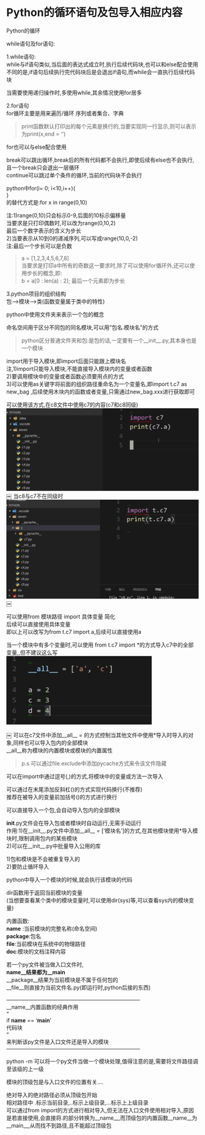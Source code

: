 # Python的循环语句及包导入相应内容

Python的循环

while语句及for语句:

1.while语句:</br>
while与if语句类似,当后面的表达式成立时,执行后续代码块,也可以和else配合使用</br>
不同的是,if语句后续执行完代码块后是会退出if语句,而while会一直执行后续代码块

当需要使用递归操作时,多使用while,其余情况使用for居多

2.for语句</br>
for循环主要是用来遍历/循环 序列或者集合、字典

>print函数默认打印出的每个元素是换行的,当要实现同一行显示,则可以表示为print(x,end = ‘’)

for也可以与else配合使用

break可以跳出循环,break后的所有代码都不会执行,即使后续有else也不会执行,且一个break只会退出一层循环</br>
continue可以跳过单个条件的循环,当前的代码块不会执行

python中for(i= 0; i<10,i++){</br>
}</br>
的替代方式是:for x in range(0,10)

注:1)range(0,10)只会标示0-9,后面的10标示偏移量</br>
当要求是只打印偶数时,可以改为range(0,10,2)</br>
最后一个数字表示的含义为步长</br>
2)当要表示从10到0的递减序列,可以写成range(10,0,-2)</br>
注:最后一个步长可以是负数

>a = [1,2,3,4,5,6,7,8]</br>
当要求是打印a中所有的奇数这一要求时,除了可以使用for循环外,还可以使用步长的概念,即:</br>
b = a[0 : len(a) : 2]; 最后一个元素即为步长

3.python项目的组织结构</br>
包—>模块—>类(函数变量属于类中的特性)

python中使用文件夹来表示一个包的概念

命名空间用于区分不同包的同名模块,可以用”包名.模块名”的方式

>python区分普通文件夹和包:是包的话,一定要有一个__init__.py,其本身也是一个模块

import用于导入模块,即import后面只能跟上模块名</br>
注,1)import只能导入模块,不能直接导入模块内的变量或者函数</br>
2)要调用模块中的变量或者函数必须要用点的方式</br>
3)可以使用as关键字将前面的组织路径重命名为一个变量名,即import t.c7 as new_bag ,后续使用木块内的函数或者变量,只需通过new_bag.xxx进行获取即可

可以使用该方式,在c8文件中使用c7的内容(c7和c8同级)</br>
![1-1](Snip20180224_2.png)
￼
当c8与c7不在同级时</br>
![1-2](Snip20180224_3.png)
￼

可以使用from 模块路径 import 具体变量  简化</br>
后续可以直接使用具体变量</br>
即以上可以改写为from t.c7 import a,后续可以直接使用a

当一个模块中有多个变量时,可以使用 from t.c7 import *的方式导入c7中的全部变量,,但不建议这么写
![1-3](Snip20180224_4.png)

￼
可以在c7文件中添加__all__ = 的方式控制当其他文件中使用*导入时导入的对象,同样也可以导入包内的全部模块</br>
__all__称为模块的内置模块或模块的内置属性

>p.s 可以通过file.exclude中添加pycache方式来令该文件隐藏

可以在import中通过逗号(,)的方式,将模块中的变量或方法一次导入

可以通过在末尾添加反斜杠(\)的方式实现代码换行(不推荐)</br>
推荐在被导入的变量前加括号()的方式进行换行

可以直接导入一个包,会自动导入包内的全部模块

__init__.py文件会在导入包或者模块时自动运行,无需手动运行</br>
作用:1)在__init__.py文件中添加__all__ = [‘模块名’]的方式,在其他模块使用*导入模块时,限制调用包内的某些模块</br>
2)可以在__init__.py中批量导入公用的库

1)包和模块是不会被重复导入的</br>
2)要防止循环导入

python中导入一个模块的时候,就会执行该模块的代码

dir函数用于返回当前模块的变量</br>
(当想要查看某个类中的模块变量时,可以使用dir(sys)等,可以查看sys内的模块变量)

内置函数:</br>
__name__  :当前模块的完整名称(命名空间)</br>
__package__:包名</br>
__file__:当前模块在系统中的物理路径</br>
__doc__:模块的文档注释内容

若一个py文件被当做入口文件时,</br>
__name__结果都为__main__</br>
__package__结果为当前模块是不属于任何包的</br>
__file__则直接为当前文件名.py(即运行时,python后接的东西)</br>

—————————————————————————</br>
__name__内置函数的经典作用</br>
“</br>
if __name__ == ‘__main__’</br>
	代码块</br>
“</br>
来判断该py文件是入口文件还是导入的模块</br>
—————————————————————————

python -m 可以将一个py文件当做一个模块处理,值得注意的是,需要将文件路径调至该级的上一级

模块的顶级包是与入口文件的位置有关....

绝对导入的绝对路径必须从顶级包开始</br>
相对路径中 .标示当前目录,..标示上级目录,…标示上上级目录</br>
可以通过from import的方式进行相对导入,但无法在入口文件使用相对导入,原因是若直接使用,会直接将.的部分转换为__name__,而顶级包的内置函数__name__为__main__,从而找不到路径,且不能超过顶级包